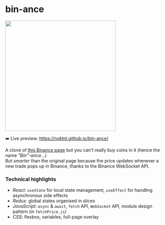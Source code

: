 # bin-ance

<img width="350" alt="" src="https://user-images.githubusercontent.com/94875599/152708663-0e97ffb7-8e2b-4417-8c6a-72815f128631.png">

➡️ Live preview: https://noktnl.github.io/bin-ance/

A clone of [this Binance page](https://www.binance.com/en/buy-sell-crypto) but you can't really buy coins in it (hence the name _"Bin"-ance_...)\
But _smarter_ than the original page because the price updates whenever a new trade pops up in Binance, thanks to the Binance WebSocket API.

### Technical highlights

- _React_: `useState` for local state management, `useEffect` for handling asynchronous side effects
- _Redux_: global states organised in slices
- _JavaScript_: `async` & `await`, `fetch` API, `WebSocket` API, module design pattern (in `fetchPrice.js`)
- _CSS_: flexbox, variables, full-page overlay
